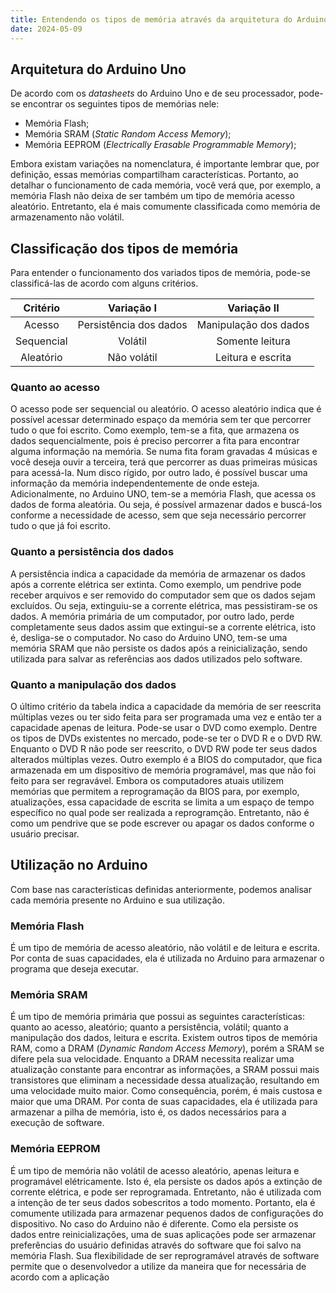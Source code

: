 ```yaml
---
title: Entendendo os tipos de memória através da arquitetura do Arduino Uno
date: 2024-05-09
---
```


## Arquitetura do Arduino Uno

De acordo com os _datasheets_ do Arduino Uno e de seu processador, pode-se encontrar os seguintes tipos
de memórias nele:

- Memória Flash;
- Memória SRAM (_Static Random Access Memory_);
- Memória EEPROM (_Electrically Erasable Programmable Memory_);

Embora existam variações na nomenclatura, é importante lembrar que, por definição, essas memórias compartilham características. Portanto, ao detalhar o funcionamento de cada memória, você verá que, por exemplo, a memória Flash não deixa de ser também um tipo de memória acesso aleatório. Entretanto, ela é mais comumente classificada como memória de armazenamento não volátil.

## Classificação dos tipos de memória

Para entender o funcionamento dos variados tipos de memória, pode-se classificá-las de acordo com alguns critérios.

|  Critério  |       Variação I       |      Variação II      |
| :--------: | :--------------------: | :-------------------: |
|   Acesso   | Persistência dos dados | Manipulação dos dados |
| Sequencial |        Volátil         |    Somente leitura    |
| Aleatório  |      Não volátil       |   Leitura e escrita   |

### Quanto ao acesso

O acesso pode ser sequencial ou aleatório. O acesso aleatório indica que é possível acessar determinado espaço da memória sem ter que percorrer tudo o que foi escrito. Como exemplo, tem-se a fita, que armazena os dados sequencialmente, pois é preciso percorrer a fita para encontrar alguma informação na memória. Se numa fita foram gravadas 4 músicas e você deseja ouvir a terceira, terá que percorrer as duas primeiras músicas para acessá-la. Num disco rígido, por outro lado, é possível buscar uma informação da memória independentemente de onde esteja. Adicionalmente, no Arduino UNO, tem-se a memória Flash, que acessa os dados de forma aleatória. Ou seja, é possível armazenar dados e buscá-los conforme a necessidade de acesso, sem que seja necessário percorrer tudo o que já foi escrito.

### Quanto a persistência dos dados

A persistência indica a capacidade da memória de armazenar os dados após a corrente elétrica ser extinta. Como exemplo, um pendrive pode receber arquivos e ser removido do computador sem que os dados sejam excluídos. Ou seja, extinguiu-se a corrente elétrica, mas pessistiram-se os dados. A memória primária de um computador, por outro lado, perde completamente seus dados assim que extingui-se a corrente elétrica, isto é, desliga-se o computador. No caso do Arduino UNO, tem-se uma memória SRAM que não persiste os dados após a reinicialização, sendo utilizada para salvar as referências aos dados utilizados pelo software.

### Quanto a manipulação dos dados

O último critério da tabela indica a capacidade da memória de ser reescrita múltiplas vezes ou ter sido feita para ser programada uma vez e então ter a capacidade apenas de leitura. Pode-se usar o DVD como exemplo. Dentre os tipos de DVDs existentes no mercado, pode-se ter o DVD R e o DVD RW. Enquanto o DVD R não pode ser reescrito, o DVD RW pode ter seus dados alterados múltiplas vezes. Outro exemplo é a BIOS do computador, que fica armazenada em um dispositivo de memória programável, mas que não foi feito para ser regravável. Embora os computadores atuais utilizem memórias que permitem a reprogramação da BIOS para, por exemplo, atualizações, essa capacidade de escrita se limita a um espaço de tempo específico no qual pode ser realizada a reprogramção. Entretanto, não é como um pendrive que se pode escrever ou apagar os dados conforme o usuário precisar.

## Utilização no Arduino

Com base nas características definidas anteriormente, podemos analisar cada memória presente no Arduino e sua utilização.

### Memória Flash

É um tipo de memória de acesso aleatório, não volátil e de leitura e escrita. Por conta de suas capacidades, ela é utilizada no Arduino para armazenar o programa que deseja executar.

### Memória SRAM

É um tipo de memória primária que possui as seguintes características: quanto ao acesso, aleatório; quanto a persistência, volátil; quanto a manipulação dos dados, leitura e escrita. Existem outros tipos de memória RAM, como a DRAM (_Dynamic Random Access Memory_), porém a SRAM se difere pela sua velocidade. Enquanto a DRAM necessita realizar uma atualização constante para encontrar as informações, a SRAM possui mais transistores que eliminam a necessidade dessa atualização, resultando em uma velocidade muito maior. Como consequência, porém, é mais custosa e maior que uma DRAM. Por conta de suas capacidades, ela é utilizada para armazenar a pilha de memória, isto é, os dados necessários para a execução de software.

### Memória EEPROM

É um tipo de memória não volátil de acesso aleatório, apenas leitura e programável elétricamente. Isto é, ela persiste os dados após a extinção de corrente elétrica, e pode ser reprogramada. Entretanto, não é utilizada com a intenção de ter seus dados sobescritos a todo momento. Portanto, ela é comumente utilizada para armazenar pequenos dados de configurações do dispositivo. No caso do Arduino não é diferente. Como ela persiste os dados entre reinicializações, uma de suas aplicações pode ser armazenar preferências do usuário definidas através do software que foi salvo na memória Flash. Sua flexibilidade de ser reprogramável através de software permite que o desenvolvedor a utilize da maneira que for necessária de acordo com a aplicação
